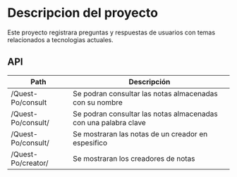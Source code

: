 <h1>Descripcion del proyecto</h1>
Este proyecto registrara preguntas y respuestas de usuarios con temas relacionados a tecnologias actuales.

## API

| Path                  | Descripción |
| --------------------- | ----------- |
| /Quest-Po/consult           | Se podran consultar las notas almacenadas con su nombre            |
| /Quest-Po/consult/<key>           | Se podran consultar las notas almacenadas con una palabra clave            |
| /Quest-Po/consult/<creator>       | Se mostraran las notas de un creador en espesifico           |
| /Quest-Po/creator/       | Se mostraran los creadores de notas           |
